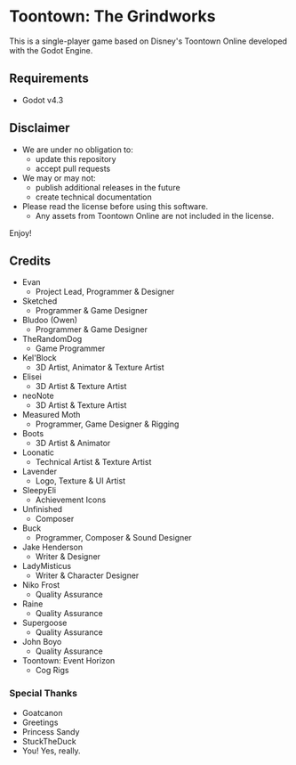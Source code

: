 # Toontown: The Grindworks


This is a single-player game based on Disney's Toontown Online developed with the Godot Engine.

## Requirements

- Godot v4.3

## Disclaimer
- We are under no obligation to:
  -  update this repository
  -  accept pull requests
- We may or may not:
  - publish additional releases in the future
  - create technical documentation
- Please read the license before using this software.
  - Any assets from Toontown Online are not included in the license.

Enjoy!

## Credits
- Evan
  - Project Lead, Programmer & Designer
- Sketched
  - Programmer & Game Designer
- Bludoo (Owen)
  - Programmer & Game Designer
- TheRandomDog
  - Game Programmer
- Kel'Block
  - 3D Artist, Animator & Texture Artist
- Elisei
  - 3D Artist & Texture Artist
- neoNote
  - 3D Artist & Texture Artist
- Measured Moth
  - Programmer, Game Designer & Rigging
- Boots
  - 3D Artist & Animator
- Loonatic
  - Technical Artist & Texture Artist
- Lavender
  - Logo, Texture & UI Artist
- SleepyEli
  - Achievement Icons
- Unfinished
  - Composer
- Buck
  - Programmer, Composer & Sound Designer
- Jake Henderson
  - Writer & Designer
- LadyMisticus
  - Writer & Character Designer
- Niko Frost
  - Quality Assurance
- Raine
  - Quality Assurance
- Supergoose
  - Quality Assurance
- John Boyo
  - Quality Assurance
- Toontown: Event Horizon
  - Cog Rigs
### Special Thanks
- Goatcanon
- Greetings
- Princess Sandy
- StuckTheDuck
- You! Yes, really.

